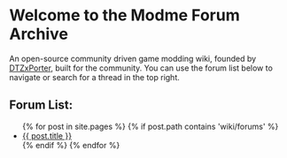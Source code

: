 # Welcome to the Modme Forum Archive

An open-source community driven game modding wiki, founded by [DTZxPorter](https://twitter.com/dtzxporter), built for the community. You can use the forum list below to navigate or search for a thread in the top right.

## Forum List:
<ul>
  {% for post in site.pages %}
    {% if post.path contains 'wiki/forums' %}
    <li>
      <a href="{{ post.url | relative_url }}">{{ post.title }}</a>
    </li>
    {% endif %}
  {% endfor %}
</ul>
